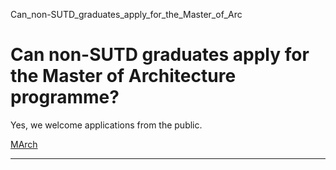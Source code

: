 Can_non-SUTD_graduates_apply_for_the_Master_of_Arc



Can non-SUTD graduates apply for the Master of Architecture programme?
======================================================================

Yes, we welcome applications from the public.

[MArch](https://www.sutd.edu.sg/asd/tag/march/)

---


